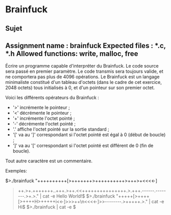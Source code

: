 # Brainfuck

## Sujet 

Assignment name  : brainfuck
Expected files   : *.c, *.h
Allowed functions: write, malloc, free
--------------------------------------------------------------------------------

Écrire un programme capable d'interpréter du Brainfuck.
Le code source sera passé en premier paramètre.
Le code transmis sera toujours valide, et ne comportera pas plus de 4096 opérations.
Le Brainfuck est un langage minimaliste constitué d'un tableau d'octets 
(dans le cadre de cet exercice, 2048 octets) tous initialisés à 0, 
et d'un pointeur sur son premier octet.

Voici les différents opérateurs du Brainfuck :
- '>' incrémente le pointeur ;
- '<' décrémente le pointeur ;
- '+' incrémente l'octet pointé ;
- '-' décrémente l'octet pointé ;
- '.' affiche l'octet pointé sur la sortie standard ;
- '[' va au ']' correspondant si l'octet pointé est égal à 0 (début de boucle) ;
- ']' va au '[' correspondant si l'octet pointé est différent de 0 (fin de boucle).

Tout autre caractère est un commentaire.

Exemples:

$>./brainfuck "++++++++++[>+++++++>++++++++++>+++>+<<<<-]
>++.>+.+++++++..+++.>++.<<+++++++++++++++.>.+++.------.--------.>+.>." | cat -e
Hello World!$
$>./brainfuck "+++++[>++++[>++++H>+++++i<<-]>>>++\n<<<<-]>>--------.>+++++.>." | cat -e
Hi$
$>./brainfuck | cat -e
$
